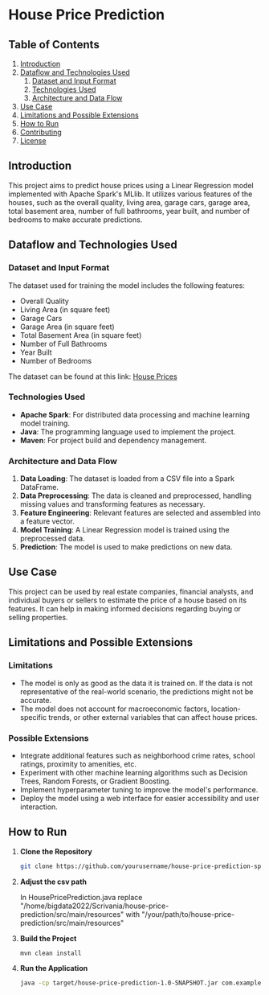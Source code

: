 # House Price Prediction

## Table of Contents
1. [Introduction](#introduction)
2. [Dataflow and Technologies Used](#dataflow-and-technologies-used)
    1. [Dataset and Input Format](#dataset-and-input-format)
    2. [Technologies Used](#technologies-used)
    3. [Architecture and Data Flow](#architecture-and-data-flow)
3. [Use Case](#use-case)
4. [Limitations and Possible Extensions](#limitations-and-possible-extensions)
5. [How to Run](#how-to-run)
6. [Contributing](#contributing)
7. [License](#license)

## Introduction
This project aims to predict house prices using a Linear Regression model implemented with Apache Spark's MLlib. It utilizes various features of the houses, such as the overall quality, living area, garage cars, garage area, total basement area, number of full bathrooms, year built, and number of bedrooms to make accurate predictions.

## Dataflow and Technologies Used

### Dataset and Input Format
The dataset used for training the model includes the following features:
- Overall Quality
- Living Area (in square feet)
- Garage Cars
- Garage Area (in square feet)
- Total Basement Area (in square feet)
- Number of Full Bathrooms
- Year Built
- Number of Bedrooms

The dataset can be found at this link: [House Prices](https://www.kaggle.com/competitions/house-prices-advanced-regression-techniques)

### Technologies Used
- **Apache Spark**: For distributed data processing and machine learning model training.
- **Java**: The programming language used to implement the project.
- **Maven**: For project build and dependency management.

### Architecture and Data Flow
1. **Data Loading**: The dataset is loaded from a CSV file into a Spark DataFrame.
2. **Data Preprocessing**: The data is cleaned and preprocessed, handling missing values and transforming features as necessary.
3. **Feature Engineering**: Relevant features are selected and assembled into a feature vector.
4. **Model Training**: A Linear Regression model is trained using the preprocessed data.
5. **Prediction**: The model is used to make predictions on new data.

## Use Case
This project can be used by real estate companies, financial analysts, and individual buyers or sellers to estimate the price of a house based on its features. It can help in making informed decisions regarding buying or selling properties.

## Limitations and Possible Extensions
### Limitations
- The model is only as good as the data it is trained on. If the data is not representative of the real-world scenario, the predictions might not be accurate.
- The model does not account for macroeconomic factors, location-specific trends, or other external variables that can affect house prices.

### Possible Extensions
- Integrate additional features such as neighborhood crime rates, school ratings, proximity to amenities, etc.
- Experiment with other machine learning algorithms such as Decision Trees, Random Forests, or Gradient Boosting.
- Implement hyperparameter tuning to improve the model's performance.
- Deploy the model using a web interface for easier accessibility and user interaction.

## How to Run
1. **Clone the Repository**
   ```bash
   git clone https://github.com/yourusername/house-price-prediction-spark.git
2. **Adjust the csv path**

    In HousePricePrediction.java replace "/home/bigdata2022/Scrivania/house-price-prediction/src/main/resources" with "/your/path/to/house-price-        prediction/src/main/resources" 

4. **Build the Project**
   ```bash
   mvn clean install
5. **Run the Application**
   ```bash
   java -cp target/house-price-prediction-1.0-SNAPSHOT.jar com.example.HousePricePrediction
   
